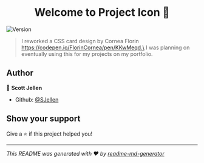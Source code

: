 <h1 align="center">Welcome to Project Icon 👋</h1>
<p>
  <img alt="Version" src="https://img.shields.io/badge/version-.1-blue.svg?cacheSeconds=2592000" />
</p>

> I reworked a CSS card design by Cornea Florin https://codepen.io/FlorinCornea/pen/KKwMeqd.\
I was planning on eventually using this for my projects on my portfolio.

## Author

👤 **Scott Jellen**

* Github: [@SJellen](https://github.com/SJellen)

## Show your support

Give a ⭐️ if this project helped you!

***
_This README was generated with ❤️ by [readme-md-generator](https://github.com/kefranabg/readme-md-generator)_